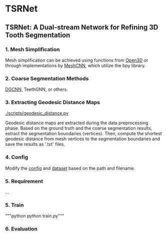 # TSRNet

## TSRNet: A Dual-stream Network for Refining 3D Tooth Segmentation

### 1. Mesh Simplification

Mesh simplification can be achieved using functions from [Open3D](https://www.open3d.org/docs/release/tutorial/geometry/mesh.html) or through implementations by [MeshCNN](https://github.com/ranahanocka/MeshCNN/blob/master/scripts/dataprep/blender_process.py), which utilize the bpy library.

### 2. Coarse Segmentation Methods

[DGCNN](https://github.com/WangYueFt/dgcnn), TeethGNN, or others.

### 3. Extracting Geodesic Distance Maps

[./scripts/geodesic_distance.py](https://github.com/bibi547/TSRNet/tree/master/scripts)

Geodesic distance maps are extracted during the data preprocessing phase. 
Based on the ground truth and the coarse segmentation results, extract the segmentation boundaries (vertices). 
Then, compute the shortest geodesic distance from mesh vertices to the segmentation boundaries and save the results as '.txt' files.

### 4. Config

Modify the [config](https://github.com/bibi547/TSRNet/blob/master/config/teeth3ds_cfg.yaml) and [dataset](https://github.com/bibi547/TSRNet/blob/master/data/teeth3ds_dataset.py) based on the path and filename.

### 5. Requirement

...

### 5. Train

"""python 
python train.py"""


### 6. Evaluation

